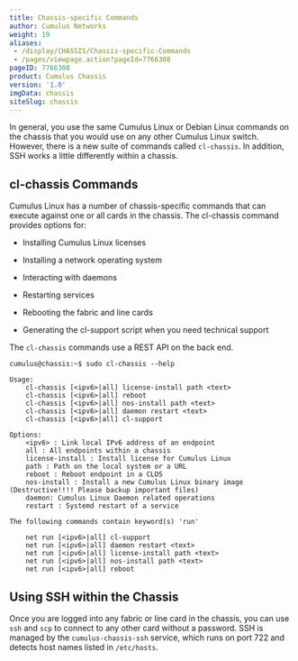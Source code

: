 ```yaml
---
title: Chassis-specific Commands
author: Cumulus Networks
weight: 19
aliases:
 - /display/CHASSIS/Chassis-specific-Commands
 - /pages/viewpage.action?pageId=7766308
pageID: 7766308
product: Cumulus Chassis
version: '1.0'
imgData: chassis
siteSlug: chassis
---
```

In general, you use the same Cumulus Linux or Debian Linux commands on
the chassis that you would use on any other Cumulus Linux switch.
However, there is a new suite of commands called `cl-chassis`. In
addition, SSH works a little differently within a chassis.

## <span>cl-chassis Commands</span>

Cumulus Linux has a number of chassis-specific commands that can execute
against one or all cards in the chassis. The cl-chassis command provides
options for:

  - Installing Cumulus Linux licenses

  - Installing a network operating system

  - Interacting with daemons

  - Restarting services

  - Rebooting the fabric and line cards

  - Generating the cl-support script when you need technical support

The `cl-chassis` commands use a REST API on the back end.

    cumulus@chassis:~$ sudo cl-chassis --help
     
    Usage:
        cl-chassis [<ipv6>|all] license-install path <text>
        cl-chassis [<ipv6>|all] reboot
        cl-chassis [<ipv6>|all] nos-install path <text>
        cl-chassis [<ipv6>|all] daemon restart <text>
        cl-chassis [<ipv6>|all] cl-support
     
    Options:
        <ipv6> : Link local IPv6 address of an endpoint
        all : All endpoints within a chassis
        license-install : Install license for Cumulus Linux
        path : Path on the local system or a URL
        reboot : Reboot endpoint in a CLOS
        nos-install : Install a new Cumulus Linux binary image (Destructive!!!! Please backup important files)
        daemon: Cumulus Linux Daemon related operations
        restart : Systemd restart of a service
     
    The following commands contain keyword(s) 'run'
     
        net run [<ipv6>|all] cl-support
        net run [<ipv6>|all] daemon restart <text>
        net run [<ipv6>|all] license-install path <text>
        net run [<ipv6>|all] nos-install path <text>
        net run [<ipv6>|all] reboot

## <span>Using SSH within the Chassis</span>

Once you are logged into any fabric or line card in the chassis, you can
use `ssh` and `scp` to connect to any other card without a password. SSH
is managed by the `cumulus-chassis-ssh` service, which runs on port 722
and detects host names listed in `/etc/hosts`.

<article id="html-search-results" class="ht-content" style="display: none;">

</article>

<footer id="ht-footer">

</footer>
